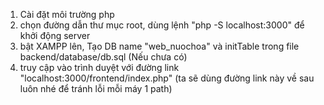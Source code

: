 1. Cài đặt môi trường php  
2. chọn đường dẫn thư mục root, dùng lệnh "php -S localhost:3000" để khởi động server  
3. bật XAMPP lên, Tạo DB name "web_nuochoa" và initTable trong file backend/database/db.sql (Nếu chưa có)   
4. truy cập vào trình duyệt với đường link "localhost:3000/frontend/index.php" (ta sẽ dùng đường link này về sau luôn nhé để tránh lỗi mỗi máy 1 path) 